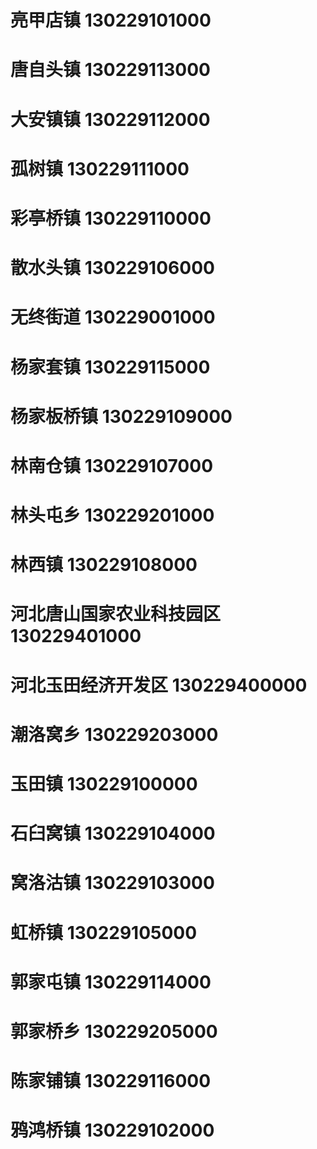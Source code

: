 # 亮甲店镇 130229101000
# 唐自头镇 130229113000
# 大安镇镇 130229112000
# 孤树镇 130229111000
# 彩亭桥镇 130229110000
# 散水头镇 130229106000
# 无终街道 130229001000
# 杨家套镇 130229115000
# 杨家板桥镇 130229109000
# 林南仓镇 130229107000
# 林头屯乡 130229201000
# 林西镇 130229108000
# 河北唐山国家农业科技园区 130229401000
# 河北玉田经济开发区 130229400000
# 潮洛窝乡 130229203000
# 玉田镇 130229100000
# 石臼窝镇 130229104000
# 窝洛沽镇 130229103000
# 虹桥镇 130229105000
# 郭家屯镇 130229114000
# 郭家桥乡 130229205000
# 陈家铺镇 130229116000
# 鸦鸿桥镇 130229102000
